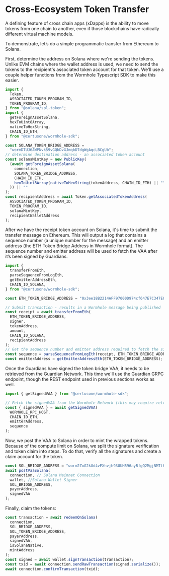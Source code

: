 # Cross-Ecosystem Token Transfer

A defining feature of cross chain apps (xDapps) is the ability to move tokens from one chain to another, even if those blockchains have radically different virtual machine models.

To demonstrate, let’s do a simple programmatic transfer from Ethereum to Solana.

First, determine the address on Solana where we're sending the tokens. Unlike EVM chains where the wallet address is used, we need to send the tokens to the recipient's associated token account for that token. We'll use a couple helper functions from the Wormhole Typescript SDK to make this easier.

```ts
import {
  Token,
  ASSOCIATED_TOKEN_PROGRAM_ID,
  TOKEN_PROGRAM_ID,
} from "@solana/spl-token";
import {
  getForeignAssetSolana,
  hexToUint8Array,
  nativeToHexString,
  CHAIN_ID_ETH,
} from "@certusone/wormhole-sdk";

const SOLANA_TOKEN_BRIDGE_ADDRESS =
  "wormDTUJ6AWPNvk59vGQbDvGJmqbDTdgWgAqcLBCgUb";
// determine destination address - an associated token account
const solanaMintKey = new PublicKey(
  (await getForeignAssetSolana(
    connection,
    SOLANA_TOKEN_BRIDGE_ADDRESS,
    CHAIN_ID_ETH,
    hexToUint8Array(nativeToHexString(tokenAddress, CHAIN_ID_ETH) || "")
  )) || ""
);
const recipientAddress = await Token.getAssociatedTokenAddress(
  ASSOCIATED_TOKEN_PROGRAM_ID,
  TOKEN_PROGRAM_ID,
  solanaMintKey,
  recipientWalletAddress
);
```

After we have the receipt token account on Solana, it's time to submit the transfer message on Ethereum. This will output a log that contains a sequence number (a unique number for the message) and an emitter address (the ETH Token Bridge Address in Wormhole format). The sequence number and emitter address will be used to fetch the VAA after it’s been signed by Guardians.

```ts
import {
  transferFromEth,
  parseSequenceFromLogEth,
  getEmitterAddressEth,
  CHAIN_ID_SOLANA,
} from "@certusone/wormhole-sdk";

const ETH_TOKEN_BRIDGE_ADDRESS = "0x3ee18B2214AFF97000D974cf647E7C347E8fa585";

// Submit transaction - results in a Wormhole message being published
const receipt = await transferFromEth(
  ETH_TOKEN_BRIDGE_ADDRESS,
  signer,
  tokenAddress,
  amount,
  CHAIN_ID_SOLANA,
  recipientAddress
);
// Get the sequence number and emitter address required to fetch the signedVAA of our message
const sequence = parseSequenceFromLogEth(receipt, ETH_TOKEN_BRIDGE_ADDRESS);
const emitterAddress = getEmitterAddressEth(ETH_TOKEN_BRIDGE_ADDRESS);
```

Once the Guardians have signed the token bridge VAA, it needs to be retrieved from the Guardian Network. This time we'll use the Guardian GRPC endpoint, though the REST endpoint used in previous sections works as well.

```ts
import { getSignedVAA } from "@certusone/wormhole-sdk";

// Fetch the signedVAA from the Wormhole Network (this may require retries while you wait for confirmation)
const { signedVAA } = await getSignedVAA(
  WORMHOLE_RPC_HOST,
  CHAIN_ID_ETH,
  emitterAddress,
  sequence
);
```

Now, we post the VAA to Solana in order to mint the wrapped tokens. Because of the compute limit on Solana, we split the signature verification and token claim into steps. To do that, verify all the signatures and create a claim account for the token.

```ts
const SOL_BRIDGE_ADDRESS = "worm2ZoG2kUd4vFXhvjh93UUH596ayRfgQ2MgjNMTth";
await postVaaSolana(
  connection, // Solana Mainnet Connection
  wallet, //Solana Wallet Signer
  SOL_BRIDGE_ADDRESS,
  payerAddress,
  signedVAA
);
```

Finally, claim the tokens:

```ts
const transaction = await redeemOnSolana(
  connection,
  SOL_BRIDGE_ADDRESS,
  SOL_TOKEN_BRIDGE_ADDRESS,
  payerAddress,
  signedVAA,
  isSolanaNative,
  mintAddress
);
const signed = await wallet.signTransaction(transaction);
const txid = await connection.sendRawTransaction(signed.serialize());
await connection.confirmTransaction(txid);
```
